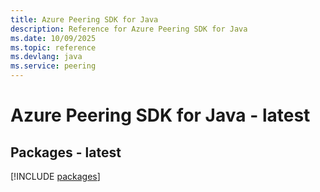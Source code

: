 ```yaml
---
title: Azure Peering SDK for Java
description: Reference for Azure Peering SDK for Java
ms.date: 10/09/2025
ms.topic: reference
ms.devlang: java
ms.service: peering
---
```

# Azure Peering SDK for Java - latest
## Packages - latest
[!INCLUDE [packages](peering-index.md)]